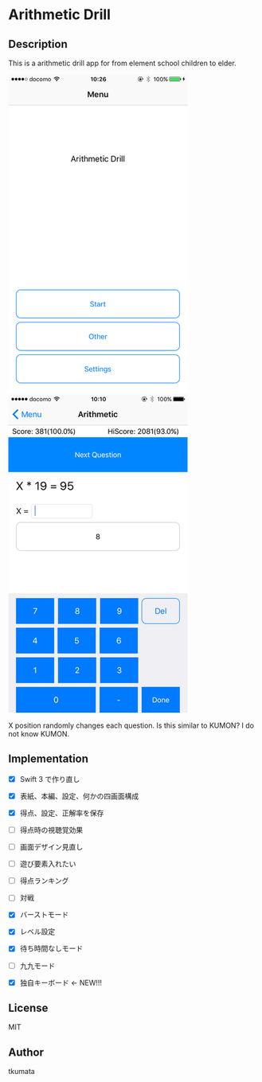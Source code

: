 # Arithmetic Drill

## Description

This is a arithmetic drill app for from element school children to elder.

!["SS"](./imgs/ss01.png)
!["SS"](./imgs/ss02.png)

X position randomly changes each question. Is this similar to KUMON? I do not know KUMON.


## Implementation

- [x] Swift 3 で作り直し
- [x] 表紙、本編、設定、何かの四画面構成
- [x] 得点、設定、正解率を保存
- [ ] 得点時の視聴覚効果
- [ ] 画面デザイン見直し
- [ ] 遊び要素入れたい
- [ ] 得点ランキング
- [ ] 対戦
- [x] バーストモード
- [x] レベル設定
- [x] 待ち時間なしモード
- [ ] 九九モード
- [x] 独自キーボード <- NEW!!!


## License

MIT


## Author

tkumata
